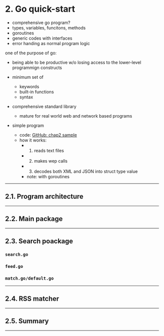 # 2. Go quick-start

- comprehensive go program?
- types, variables, funcitons, methods
- goroutines
- generic codes with interfaces
- error handing as normal program logic

one of the purpose of go:

- being able to be productive w/o losing access to the lower-level programmign constructs
- minimum set of
  - keywords
  - built-in functions
  - syntax
- comprehensive standard library
  - mature for real world web and network based programs

- simple program
  - code: [GitHub: chap2 sample](https://github.com/goinaction/code/tree/master/chapter2/sample)
  - how it works:
    - 1. reads text files
    - 2. makes wep calls
    - 3. decodes both XML and JSON into struct type value
    - note: with goroutines

---

## 2.1. Program architecture

---

## 2.2. Main package

---

## 2.3. Search poackage

### `search.go`

### `feed.go`

### `match.go/default.go`

---

## 2.4. RSS matcher

---

## 2.5. Summary

---
